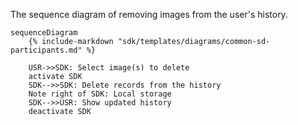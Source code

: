 The sequence diagram of removing images from the user's history.

``` mermaid
sequenceDiagram
    {% include-markdown "sdk/templates/diagrams/common-sd-participants.md" %}

    USR->>SDK: Select image(s) to delete
    activate SDK
    SDK-->>SDK: Delete records from the history
    Note right of SDK: Local storage
    SDK-->>USR: Show updated history
    deactivate SDK
```
